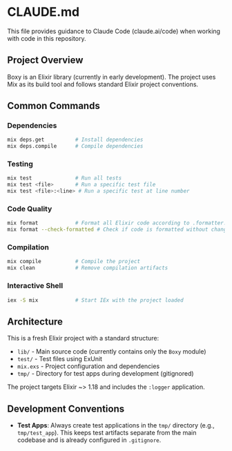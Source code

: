 # CLAUDE.md

This file provides guidance to Claude Code (claude.ai/code) when working with code in this repository.

## Project Overview

Boxy is an Elixir library (currently in early development). The project uses Mix as its build tool and follows standard Elixir project conventions.

## Common Commands

### Dependencies
```bash
mix deps.get          # Install dependencies
mix deps.compile      # Compile dependencies
```

### Testing
```bash
mix test              # Run all tests
mix test <file>       # Run a specific test file
mix test <file>:<line> # Run a specific test at line number
```

### Code Quality
```bash
mix format            # Format all Elixir code according to .formatter.exs
mix format --check-formatted # Check if code is formatted without changing files
```

### Compilation
```bash
mix compile           # Compile the project
mix clean             # Remove compilation artifacts
```

### Interactive Shell
```bash
iex -S mix            # Start IEx with the project loaded
```

## Architecture

This is a fresh Elixir project with a standard structure:
- `lib/` - Main source code (currently contains only the `Boxy` module)
- `test/` - Test files using ExUnit
- `mix.exs` - Project configuration and dependencies
- `tmp/` - Directory for test apps during development (gitignored)

The project targets Elixir ~> 1.18 and includes the `:logger` application.

## Development Conventions

- **Test Apps**: Always create test applications in the `tmp/` directory (e.g., `tmp/test_app`). This keeps test artifacts separate from the main codebase and is already configured in `.gitignore`.
